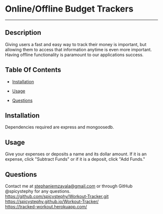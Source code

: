 # Online/Offline Budget Trackers
---

## Description
Giving users a fast and easy way to track their money is important, but allowing them to access that information anytime is even more important. Having offline functionality is paramount to our applications success.

## Table Of Contents
    
 * [Installation](#installation)

 * [Usage](#usage)

 * [Questions](#questions)
 
## Installation
Dependencies required are express and mongoosedb.

## Usage
Give your expenses or deposits a name and its dollar amount. If it is an expense, click "Subtract Funds" or if it is a deposit, click "Add Funds."



## Questions
Contact me at stephaniemzavala@gmail.com or through GitHub @spicystephy for any questions.
<br>https://github.com/spicystephy/Workout-Tracker.git
<br>https://spicystephy.github.io/Workout-Tracker/
<br>https://tracked-workout.herokuapp.com/


